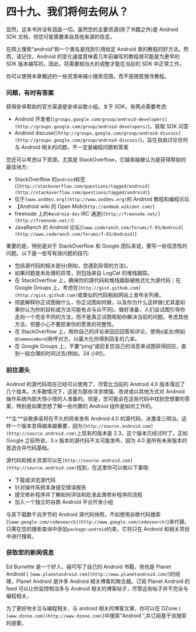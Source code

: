 # 四十九、我们将何去何从？

显然，这本书并没有涵盖一切。虽然您的主要资源(除了书籍之外)是 Android SDK 文档，但您可能需要来自其他来源的信息。

在网上搜索“android”和一个类名是找到引用给定 Android 类的教程的好方法。然而，请记住，Android 的变化速度意味着几年前编写的教程很可能是为更早的 SDK 版本编写的，因此，将需要相当大的调整才能在当前的 SDK 中正常工作。

你可以使用本章概述的一些资源来缩小搜索范围，而不是随意搜寻教程。

### 问题，有时有答案

获得安卓帮助的官方渠道是安卓谷歌小组。关于 SDK，有两点需要考虑:

*   Android 开发者(`[groups.google.com/group/android-developers](http://groups.google.com/group/android-developers)`)，获取 SDK 问答
*   Android discuse(`[http://groups.google.com/group/android-discuss](http://groups.google.com/group/android-discuss)`)，旨在自由讨论任何与 Android 相关的问题，不一定是编程问题和答案

您还可以考虑以下资源，尤其是 StackOverflow，它越来越被认为是获得帮助的最佳地方:

*   StackOverflow 的`android`标签(`[http://stackoverflow.com/questions/tagged/android](http://stackoverflow.com/questions/tagged/android)`)
*   位于`[www.anddev.org](http://www.anddev.org)`的 Android 教程和编程论坛
*   【Android wiki 的 Open Mob(`http://andmob.wikidot.com/`)
*   freenode 上的`#android-dev` IRC 通道(`[http://freenode.net/](http://freenode.net/)`)
*   JavaRanch 的 Android 论坛(`[www.coderanch.com/forums/f-93/Android](http://www.coderanch.com/forums/f-93/Android)`)

重要的是，特别是对于 StackOverflow 和 Google 团队来说，要写一些信息性的问题。以下是一些写有效问题的技巧:

*   包括源代码的相关部分(例如，您遇到异常的方法)。
*   如果问题是未处理的异常，则包括来自 LogCat 的堆栈跟踪。
*   在 StackOverflow 上，确保你的源代码和堆栈跟踪被格式化为源代码；在 Google Groups 上，考虑在`[http://gist.github.com](http://gist.github.com)`或类似的代码粘贴网站上发布长列表。
*   彻底解释你正试图做什么，你正试图如何做，以及你为什么这样做(尤其是如果你认为你的目标或方法可能有点与众不同)。做好准备，人们会试图引导你走向一个完全不同的方法，而不是真正试图帮助你解决当前的问题。考虑其他方法，但要小心不要损害你的愿景的完整性。
*   在 StackOverflow 上，用你自己的评论来回应回答和评论，使用`@`语法(例如`@CommonsWare`)称呼对方，以最大化你得到回复的几率。
*   在 Google Groups 上，不要“ping”或回复您自己的消息来试图获得回应，直到一段合理的时间过去(例如，24 小时)。

### 前往源头

Android 的源代码现在已经可以使用了，尽管比当前的 Android 4.0 版本落后了几个版本。大多数情况下，这是为那些寻求增强、改进或以其他方式对 Android 操作系统内部大惊小怪的人准备的。但是，您可能会在这些代码中找到您想要的答案，特别是如果您想了解一些内置的 Android 组件是如何工作的。

**注:**谷歌承诺将在不久的将来发布 Android 4.0 的源代码，冰激凌三明治。这样一个版本变得越来越重要，因为`[http://source.android.com](http://source.android.com)`上现有的版本是 2.3，这个版本已经过时了。正如 Google 之前所说，3.x 版本的源代码不太可能发布，因为 4.0 是所有未来版本的首选合并代码基础。

源代码和相关资源可以在`[http://source.android.com](http://source.android.com)`找到，在这里你可以做以下事情:

*   下载或浏览源代码
*   针对操作系统本身提交错误报告
*   提交修补程序并了解如何评估和批准此类修补程序的流程
*   加入一个独立的谷歌 Android 平台开发小组

与其下载数千兆字节的 Android 源代码快照，不如使用谷歌代码搜索(`[www.google.com/codesearch](http://www.google.com/codesearch)`)来代替。只需在您的搜索查询中添加`package:android`约束，它将只在 Android 和相关项目中进行搜索。

### 获取您的新闻信息

Ed Burnette 是一个好人，碰巧写了自己的 Android 书籍，他也是 Planet Android ( `[www.planetandroid.com](http://www.planetandroid.com)`)的经理，Planet Android 是许多 Android 相关博客的聚合器。订阅 Planet Android 的 feed 可以让你监控相当多与 Android 相关的博客帖子，尽管这些帖子并不完全与编程相关。

为了更好地关注与编程相关、与 android 相关的博客文章，你可以在 DZone ( `[www.dzone.com](http://www.dzone.com)`)中搜索“Android ”,并订阅基于该搜索的提要。